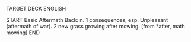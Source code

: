 TARGET DECK
ENGLISH

START
Basic
Aftermath
Back: n. 1 consequences, esp. Unpleasant (aftermath of war). 2 new grass growing after mowing. [from *after, math mowing]
END
